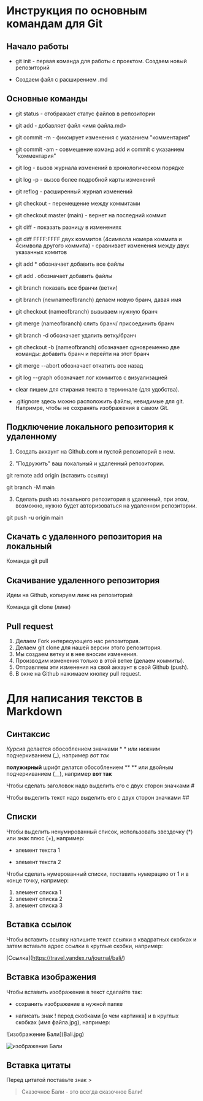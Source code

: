 # Инструкция по основным командам для Git #

## Начало работы ##

* git init - первая команда для работы с проектом. Создаем новый репозиторий

* Создаем файл с расширением .md

## Основные команды ##

* git status - отображает статус файлов в репозитории

* git add - добавляет файл <имя файла.md>

* git commit -m - фиксирует изменения c указанием "комментария"

* git commit -am - совмещение команд add и commit с указанием "комментария"

* git log - вызов журнала изменений в хронологическом порядке

* git log -p - вызов более подробной карты изменений

* git reflog - расширенный журнал изменений

* git checkout - перемещение между коммитами

* git checkout master (main) - вернет на последний коммит

* git diff - показать разницу в изменениях

* git diff FFFF:FFFF двух коммитов (4символа номера коммита и 4символа другого коммита) - сравнивает изменения между двух указанных комитов

* git add * обозначает добавить все файлы

* git add . обозначает добавить файлы

* git branch показать все бранчи (ветки)

* git branch (newnameofbranch) делаем новую бранч, давая имя

* git checkout (nameofbranch) вызываем нужную бранч

* git merge (nameofbranch) слить бранч/ присоединить бранч

* git branch -d  обозначает удалить ветку/бранч

* git checkout -b (nameofbranch) обозначает одновременно две команды: добавить бранч и перейти на этот бранч

* git merge --abort обозначает откатить все назад

* git log --graph обозначает лог коммитов с визуализацией

* clear пишем для стирания текста в терминале (для удобства).

* .gitignore здесь можно расположить файлы, невидимые для git. Напримре, чтобы не сохранять изображения в самом Git.

## Подключение локального репозитория к удаленному

1. Создать аккаунт на Github.com и пустой репозиторий в нем.

2. "Подружить" ваш локальный и удаленный репозитории.

git remote add origin (вставить ссылку)

git branch -M main

3. Сделать push из локального репозитория в удаленный, при этом, возможно, нужно будет авторизоваться на удаленном репозитории.

git push -u origin main

## Скачать с удаленного репозитория на локальный

Команда git pull

## Скачивание удаленного репозитория

Идем на Github, копируем линк на репозиторий

Команда git clone (линк)

## Pull request 

1. Делаем Fork интересующего нас репозитория.
2. Делаем git clone для нашей версии этого репозитория.
3. Мы создаем ветку и в нее вносим изменения.
4. Производим изменения только в этой ветке (делаем коммиты).
5. Отправляем эти изменения на свой аккаунт в свой Github (push).
6. В окне на Github нажимаем кнопку pull request.

# Для написания текстов в Markdown

## Синтаксис ##

*Курсив* делается обособлением значками * * или нижним подчеркиванием (_), например _вот так_ 

**полужирный** шрифт делатся обособлением ** ** или двойным подчеркиванием (__), например __вот так__

Чтобы сделать заголовок надо выделить его с двух сторон значками #

Чтобы выделить текст надо выделить его с двух сторон значками  ##

## Списки ##

Чтобы выделить ненумированный список, использовать звездочку (*) или знак плюс (+), например:

* элемент текста 1
+ элемент текста 2

Чтобы сделать нумерованный списки, поставить нумерацию от 1 и в конце точку, например:

1. элемент списка 1
2. элемент списка 2
3. элемент списка 3

## Вставка ссылок ##

Чтобы вставить ссылку напишите текст ссылки в квадратных скобках и затем вставьте адрес ссылки в круглые скобки, например:

\[Ссылка](https://travel.yandex.ru/journal/bali/)

## Вставка изображения ##

Чтобы вставить изображение в текст сделайте так:

* сохранить изображение в нужной папке 

* написать знак ! перед скобками [о чем картинка] и в круглых скобках (имя файла.jpg), например:

\![изображение Бали]\(Bali.jpg) 

![изображение Бали](Bali.jpg) 

## Вставка цитаты ##

Перед цитатой поставьте знак >

> Сказочное Бали - это всегда сказочное Бали!
